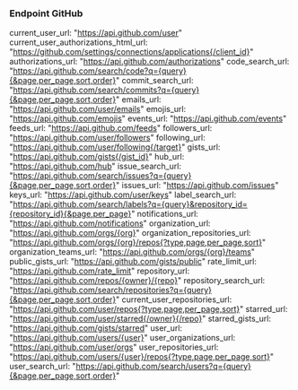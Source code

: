 ### Endpoint GitHub

current_user_url: "https://api.github.com/user"
current_user_authorizations_html_url: "https://github.com/settings/connections/applications{/client_id}"
authorizations_url: "https://api.github.com/authorizations"
code_search_url: "https://api.github.com/search/code?q={query}{&page,per_page,sort,order}"
commit_search_url: "https://api.github.com/search/commits?q={query}{&page,per_page,sort,order}"
emails_url: "https://api.github.com/user/emails"
emojis_url: "https://api.github.com/emojis"
events_url: "https://api.github.com/events"
feeds_url: "https://api.github.com/feeds"
followers_url: "https://api.github.com/user/followers"
following_url: "https://api.github.com/user/following{/target}"
gists_url: "https://api.github.com/gists{/gist_id}"
hub_url: "https://api.github.com/hub"
issue_search_url: "https://api.github.com/search/issues?q={query}{&page,per_page,sort,order}"
issues_url: "https://api.github.com/issues"
keys_url: "https://api.github.com/user/keys"
label_search_url: "https://api.github.com/search/labels?q={query}&repository_id={repository_id}{&page,per_page}"
notifications_url: "https://api.github.com/notifications"
organization_url: "https://api.github.com/orgs/{org}"
organization_repositories_url: "https://api.github.com/orgs/{org}/repos{?type,page,per_page,sort}"
organization_teams_url: "https://api.github.com/orgs/{org}/teams"
public_gists_url: "https://api.github.com/gists/public"
rate_limit_url: "https://api.github.com/rate_limit"
repository_url: "https://api.github.com/repos/{owner}/{repo}"
repository_search_url: "https://api.github.com/search/repositories?q={query}{&page,per_page,sort,order}"
current_user_repositories_url: "https://api.github.com/user/repos{?type,page,per_page,sort}"
starred_url: "https://api.github.com/user/starred{/owner}{/repo}"
starred_gists_url: "https://api.github.com/gists/starred"
user_url: "https://api.github.com/users/{user}"
user_organizations_url: "https://api.github.com/user/orgs"
user_repositories_url: "https://api.github.com/users/{user}/repos{?type,page,per_page,sort}"
user_search_url: "https://api.github.com/search/users?q={query}{&page,per_page,sort,order}"
